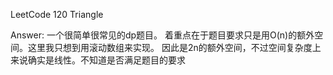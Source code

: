 LeetCode 120 Triangle

Answer:
    一个很简单很常见的dp题目。
    着重点在于题目要求只是用O(n)的额外空间。这里我只想到用滚动数组来实现。
    因此是2n的额外空间，不过空间复杂度上来说确实是线性。不知道是否满足题目的要求
